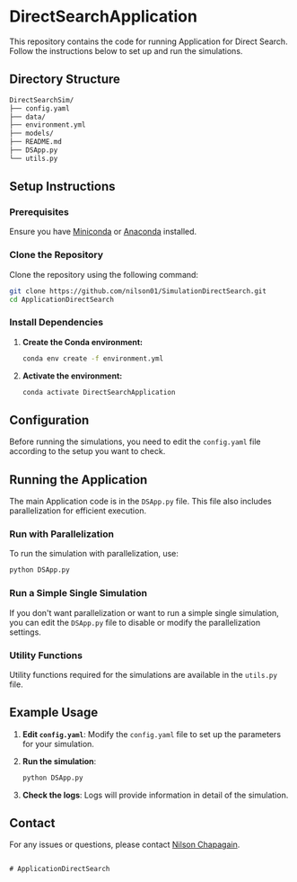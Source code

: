 
# DirectSearchApplication

This repository contains the code for running Application for Direct Search. Follow the instructions below to set up and run the simulations.

## Directory Structure

```sh
DirectSearchSim/
├── config.yaml
├── data/
├── environment.yml
├── models/
├── README.md
├── DSApp.py
└── utils.py
```

## Setup Instructions

### Prerequisites

Ensure you have [Miniconda](https://docs.conda.io/en/latest/miniconda.html) or [Anaconda](https://www.anaconda.com/products/distribution) installed.

### Clone the Repository

Clone the repository using the following command:

```sh
git clone https://github.com/nilson01/SimulationDirectSearch.git
cd ApplicationDirectSearch
```

### Install Dependencies

1. **Create the Conda environment:**

   ```sh
   conda env create -f environment.yml
   ```

2. **Activate the environment:**

   ```sh
   conda activate DirectSearchApplication
   ```

## Configuration

Before running the simulations, you need to edit the `config.yaml` file according to the setup you want to check.

## Running the Application

The main Application code is in the `DSApp.py` file. This file also includes parallelization for efficient execution.

### Run with Parallelization

To run the simulation with parallelization, use:

```sh
python DSApp.py
```

### Run a Simple Single Simulation

If you don't want parallelization or want to run a simple single simulation, you can edit the `DSApp.py` file to disable or modify the parallelization settings.

### Utility Functions

Utility functions required for the simulations are available in the `utils.py` file.


## Example Usage

1. **Edit `config.yaml`**:
   Modify the `config.yaml` file to set up the parameters for your simulation.

2. **Run the simulation**:
   ```sh
   python DSApp.py
   ```

3. **Check the logs**:
   Logs will provide information in detail of the simulation.

## Contact

For any issues or questions, please contact [Nilson Chapagain](mailto:nilson.chapagain@gmail.com).
```

# ApplicationDirectSearch
